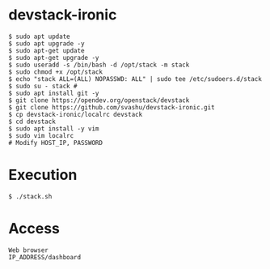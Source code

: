 # devstack-ironic
    $ sudo apt update
    $ sudo apt upgrade -y
    $ sudo apt-get update
    $ sudo apt-get upgrade -y
    $ sudo useradd -s /bin/bash -d /opt/stack -m stack
    $ sudo chmod +x /opt/stack
    $ echo "stack ALL=(ALL) NOPASSWD: ALL" | sudo tee /etc/sudoers.d/stack
    $ sudo su - stack #
    $ sudo apt install git -y
    $ git clone https://opendev.org/openstack/devstack
    $ git clone https://github.com/svashu/devstack-ironic.git
    $ cp devstack-ironic/localrc devstack
    $ cd devstack
    $ sudo apt install -y vim
    $ sudo vim localrc
    # Modify HOST_IP, PASSWORD

# Execution
    $ ./stack.sh

# Access
    Web browser
    IP_ADDRESS/dashboard
